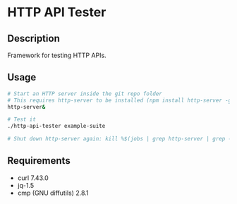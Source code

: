 # HTTP API Tester

## Description

Framework for testing HTTP APIs.

## Usage

```sh
# Start an HTTP server inside the git repo folder
# This requires http-server to be installed (npm install http-server -g)
http-server&

# Test it
./http-api-tester example-suite

# Shut down http-server again: kill %$(jobs | grep http-server | grep -Po '\d+')
```

## Requirements

- curl 7.43.0
- jq-1.5
- cmp (GNU diffutils) 2.8.1
